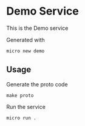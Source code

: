 # Demo Service

This is the Demo service

Generated with

```
micro new demo
```

## Usage

Generate the proto code

```
make proto
```

Run the service

```
micro run .
```
